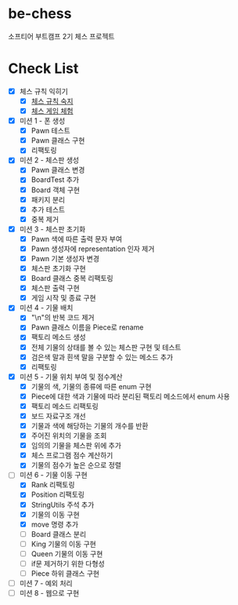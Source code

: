 # be-chess
소프티어 부트캠프 2기 체스 프로젝트

# Check List
- [X] 체스 규칙 익히기
  - [X] [체스 규칙 숙지](https://ko.wikipedia.org/wiki/체스_규칙)
  - [X] [체스 게임 체험](https://www.chess.com/ko/play/computer)
- [X] 미션 1 - 폰 생성
  - [X] Pawn 테스트
  - [X] Pawn 클래스 구현
  - [X] 리팩토링
- [X] 미션 2 - 체스판 생성
  - [X] Pawn 클래스 변경 
  - [X] BoardTest 추가
  - [X] Board 객체 구현
  - [X] 패키지 분리 
  - [X] 추가 테스트 
  - [X] 중복 제거
- [X] 미션 3 - 체스판 초기화
  - [X] Pawn 색에 따른 출력 문자 부여
  - [X] Pawn 생성자에 representation 인자 제거
  - [X] Pawn 기본 생성자 변경
  - [X] 체스판 초기화 구현
  - [X] Board 클래스 중복 리팩토링 
  - [X] 체스판 출력 구현
  - [X] 게임 시작 및 종료 구현
- [X] 미션 4 - 기물 배치
  - [X] "\n"의 반복 코드 제거 
  - [X] Pawn 클래스 이름을 Piece로 rename 
  - [X] 팩토리 메소드 생성 
  - [X] 전체 기물의 상태를 볼 수 있는 체스판 구현 및 테스트 
  - [X] 검은색 말과 흰색 말을 구분할 수 있는 메소드 추가 
  - [X] 리팩토링
- [X] 미션 5 - 기물 위치 부여 및 점수계산
  - [X] 기물의 색, 기물의 종류에 따른 enum 구현 
  - [X] Piece에 대한 색과 기물에 따라 분리된 팩토리 메소드에서 enum 사용 
  - [X] 팩토리 메소드 리팩토링 
  - [X] 보드 자료구조 개선 
  - [X] 기물과 색에 해당하는 기물의 개수를 반환 
  - [X] 주어진 위치의 기물을 조회 
  - [X] 임의의 기물을 체스판 위에 추가 
  - [X] 체스 프로그램 점수 계산하기 
  - [X] 기물의 점수가 높은 순으로 정렬
- [ ] 미션 6 - 기물 이동 구현
  - [X] Rank 리팩토링 
  - [X] Position 리팩토링
  - [X] StringUtils 주석 추가
  - [X] 기물의 이동 구현 
  - [X] move 명령 추가 
  - [ ] Board 클래스 분리 
  - [ ] King 기물의 이동 구현 
  - [ ] Queen 기물의 이동 구현 
  - [ ] if문 제거하기 위한 다형성 
  - [ ] Piece 하위 클래스 구현
- [ ] 미션 7 - 예외 처리
- [ ] 미션 8 - 웹으로 구현